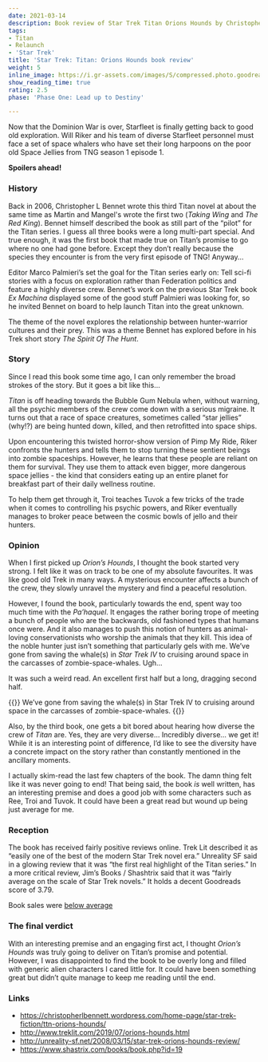 ```yaml
---
date: 2021-03-14
description: Book review of Star Trek Titan Orions Hounds by Christopher L. Bennett.
tags:
- Titan
- Relaunch
- 'Star Trek'
title: 'Star Trek: Titan: Orions Hounds book review'
weight: 5
inline_image: https://i.gr-assets.com/images/S/compressed.photo.goodreads.com/books/1386924509l/100724.jpg
show_reading_time: true
rating: 2.5
phase: 'Phase One: Lead up to Destiny'

---
```

Now that the Dominion War is over, Starfleet is finally getting back to good old exploration. Will Riker and his team of diverse Starfleet personnel must face a set of space whalers who have set their long harpoons on the poor old Space Jellies from TNG season 1 episode 1.

**Spoilers ahead!**

<!--more-->

### History

Back in 2006, Christopher L Bennet wrote this third Titan novel at about the same time as Martin and Mangel's wrote the first two (_Taking Wing_ and _The Red King_). Bennet himself described the book as still part of the “pilot” for the Titan series. I guess all three books were a long multi-part special. And true enough, it was the first book that made true on Titan’s promise to go where no one had gone before. Except they don’t really because the species they encounter is from the very first episode of TNG! Anyway…

Editor Marco Palmieri’s set the goal for the Titan series early on: Tell sci-fi stories with a focus on exploration rather than Federation politics and feature a highly diverse crew. Bennet’s work on the previous Star Trek book _Ex Machina_ displayed some of the good stuff Palmieri was looking for, so he invited Bennet on board to help launch Titan into the great unknown.

The theme of the novel explores the relationship between hunter-warrior cultures and their prey. This was a theme Bennet has explored before in his Trek short story _The Spirit Of The Hunt_.

### Story

Since I read this book some time ago, I can only remember the broad strokes of the story. But it goes a bit like this…

_Titan_ is off heading towards the Bubble Gum Nebula when, without warning, all the psychic members of the crew come down with a serious migraine. It turns out that a race of space creatures, sometimes called “star jellies” (why!?) are being hunted down, killed, and then retrofitted into space ships.

Upon encountering this twisted horror-show version of Pimp My Ride, Riker confronts the hunters and tells them to stop turning these sentient beings into zombie spaceships. However, he learns that these people are reliant on them for survival. They use them to attack even bigger, more dangerous space jellies - the kind that considers eating up an entire planet for breakfast part of their daily wellness routine.

To help them get through it, Troi teaches Tuvok a few tricks of the trade when it comes to controlling his psychic powers, and Riker eventually manages to broker peace between the cosmic bowls of jello and their hunters.

### Opinion

When I first picked up _Orion’s Hounds_, I thought the book started very strong. I felt like it was on track to be one of my absolute favourites. It was like good old Trek in many ways. A mysterious encounter affects a bunch of the crew, they slowly unravel the mystery and find a peaceful resolution.

However, I found the book, particularly towards the end, spent way too much time with the _Pa’haquel_. It engages the rather boring trope of meeting a bunch of people who are the backwards, old fashioned types that humans once were. And it also manages to push this notion of hunters as animal-loving conservationists who worship the animals that they kill. This idea of the noble hunter just isn’t something that particularly gels with me. We’ve gone from saving the whale(s) in _Star Trek IV_ to cruising around space in the carcasses of zombie-space-whales. Ugh…

It was such a weird read. An excellent first half but a long, dragging second half.

{{<pullout>}}
We’ve gone from saving the whale(s) in Star Trek IV to cruising around space in the carcasses of zombie-space-whales.
{{</pullout>}}

Also, by the third book, one gets a bit bored about hearing how diverse the crew of _Titan_ are. Yes, they are very diverse… Incredibly diverse… we get it! While it is an interesting point of difference, I’d like to see the diversity have a concrete impact on the story rather than constantly mentioned in the ancillary moments.

I actually skim-read the last few chapters of the book. The damn thing felt like it was never going to end! That being said, the book _is_ well written, has an interesting premise and does a good job with some characters such as Ree, Troi and Tuvok. It could have been a great read but wound up being just average for me.

### Reception

The book has received fairly positive reviews online. Trek Lit described it as “easily one of the best of the modern Star Trek novel era.” Unreality SF said in a glowing review that it was “the first real highlight of the Titan series.” In a more critical review, Jim’s Books / Shashtrix said that it was “fairly average on the scale of Star Trek novels.” It holds a decent Goodreads score of 3.79.

Book sales were [below average](https://startrekbook.club/about/sales-data)

### The final verdict

With an interesting premise and an engaging first act, I thought _Orion’s Hounds_ was truly going to deliver on Titan’s promise and potential. However, I was disappointed to find the book to be overly long and filled with generic alien characters I cared little for. It could have been something great but didn’t quite manage to keep me reading until the end.

### Links

* https://christopherlbennett.wordpress.com/home-page/star-trek-fiction/ttn-orions-hounds/
* http://www.treklit.com/2019/07/orions-hounds.html
* http://unreality-sf.net/2008/03/15/star-trek-orions-hounds-review/
* https://www.shastrix.com/books/book.php?id=19